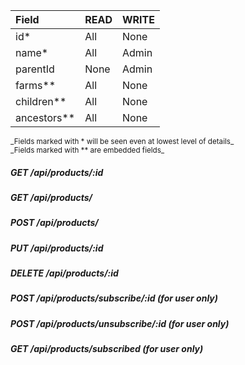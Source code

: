 | Field       | READ | WRITE |
| :----       | :--- | :---- |
| id*         | All  | None  |
| name*       | All  | Admin |
| parentId    | None | Admin |
| farms**     | All  | None  |
| children**  | All  | None  |
| ancestors** | All  | None  |

<small>
_Fields marked with * will be seen even at lowest level of details_</br>
_Fields marked with ** are embedded fields_
</small>

##### GET /api/products/:id
##### GET /api/products/
##### POST /api/products/
##### PUT /api/products/:id
##### DELETE /api/products/:id
##### POST /api/products/subscribe/:id (for user only)
##### POST /api/products/unsubscribe/:id (for user only)
##### GET /api/products/subscribed (for user only)
